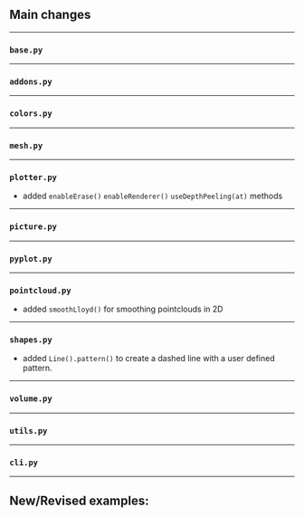 ## Main changes


---
### `base.py`

---
### `addons.py`

---
### `colors.py`

---
### `mesh.py`

---
### `plotter.py`

- added `enableErase()` `enableRenderer()` `useDepthPeeling(at)` methods

---
### `picture.py`

---
### `pyplot.py`

---
### `pointcloud.py`

- added `smoothLloyd()` for smoothing pointclouds in 2D

---
### `shapes.py`

- added `Line().pattern()` to create a dashed line with a user defined pattern.

---
### `volume.py`

---
### `utils.py`


---
### `cli.py`

-------------------------

## New/Revised examples:


